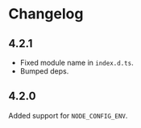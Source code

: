 # Changelog

## 4.2.1

- Fixed module name in `index.d.ts`.
- Bumped deps.

## 4.2.0

Added support for `NODE_CONFIG_ENV`.
